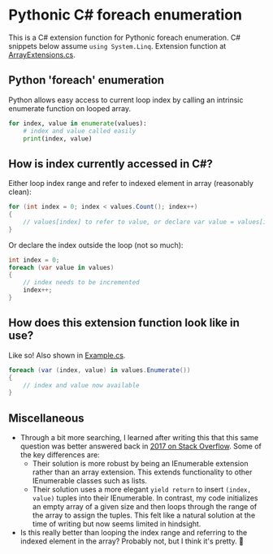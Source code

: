 # Pythonic C# foreach enumeration
This is a C# extension function for Pythonic foreach enumeration. C# snippets below assume `using System.Linq`. Extension function at [ArrayExtensions.cs](ArrayExtensions.cs).

## Python 'foreach' enumeration
Python allows easy access to current loop index by calling an intrinsic enumerate function on looped array.
```py
for index, value in enumerate(values):
	# index and value called easily
	print(index, value)
```

## How is index currently accessed in C#?
Either loop index range and refer to indexed element in array (reasonably clean):
```cs
for (int index = 0; index < values.Count(); index++)
{
	// values[index] to refer to value, or declare var value = values[index]
}
```
Or declare the index outside the loop (not so much):
```cs
int index = 0;
foreach (var value in values)
{
	// index needs to be incremented
	index++;
}
```

## How does this extension function look like in use?
Like so! Also shown in [Example.cs](Example.cs).
```cs
foreach (var (index, value) in values.Enumerate())
{
	// index and value now available
}
```

## Miscellaneous
* Through a bit more searching, I learned after writing this that this same question was better answered back in [2017 on Stack Overflow](https://stackoverflow.com/questions/7389047/is-there-an-equivalent-to-pythons-enumerate-for-net-ienumerable). Some of the key differences are:
	* Their solution is more robust by being an IEnumerable extension rather than an array extension. This extends functionality to other IEnumerable classes such as lists.
	* Their solution uses a more elegant `yield return` to insert `(index, value)` tuples into their IEnumerable. In contrast, my code initializes an empty array of a given size and then loops through the range of the array to assign the tuples. This felt like a natural solution at the time of writing but now seems limited in hindsight.
* Is this really better than looping the index range and referring to the indexed element in the array? Probably not, but I think it's pretty. 🙂
